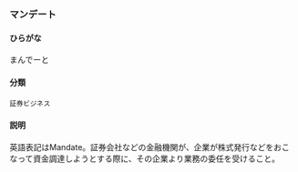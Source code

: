 <div style="display:none;">

## [あ行](securities-terms?id=あ行)
## [か行](securities-terms?id=か行)
## [さ行](securities-terms?id=さ行)
## [た行](securities-terms?id=た行)
## [な行](securities-terms?id=な行)
## [は行](securities-terms?id=は行)
## [ま行](securities-terms?id=ま行)

</div>

### マンデート

#### ひらがな

まんでーと

#### 分類

`証券ビジネス`

#### 説明

英語表記はMandate。証券会社などの金融機関が、企業が株式発行などをおこなって資金調達しようとする際に、その企業より業務の委任を受けること。

<div style="display:none;">

## [や行](securities-terms?id=や行)
## [ら行](securities-terms?id=ら行)
## [わ行](securities-terms?id=わ行)
## [英数字・記号](securities-terms?id=英数字・記号)

</div>

